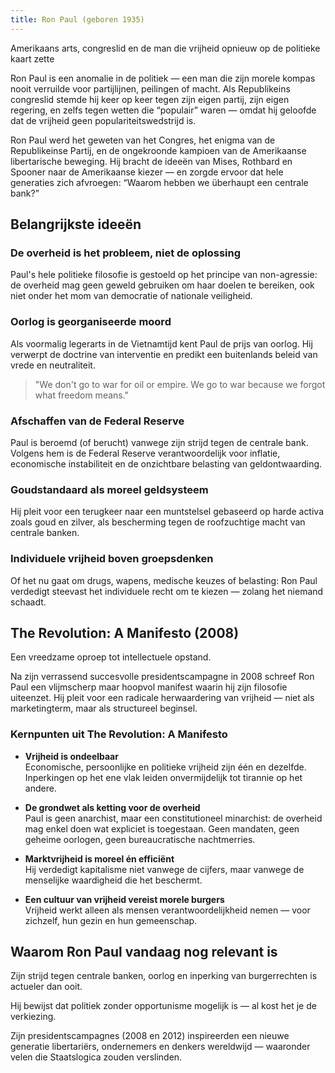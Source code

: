 ```yaml
---
title: Ron Paul (geboren 1935)
---
```


Amerikaans arts, congreslid en de man die vrijheid opnieuw op de politieke kaart zette

Ron Paul is een anomalie in de politiek — een man die zijn morele kompas nooit verruilde voor partijlijnen, peilingen of macht. Als Republikeins congreslid stemde hij keer op keer tegen zijn eigen partij, zijn eigen regering, en zelfs tegen wetten die “populair” waren — omdat hij geloofde dat de vrijheid geen populariteitswedstrijd is.

Ron Paul werd het geweten van het Congres, het enigma van de Republikeinse Partij, en de ongekroonde kampioen van de Amerikaanse libertarische beweging. Hij bracht de ideeën van Mises, Rothbard en Spooner naar de Amerikaanse kiezer — en zorgde ervoor dat hele generaties zich afvroegen: “Waarom hebben we überhaupt een centrale bank?”

## Belangrijkste ideeën

### De overheid is het probleem, niet de oplossing
Paul's hele politieke filosofie is gestoeld op het principe van non-agressie: de overheid mag geen geweld gebruiken om haar doelen te bereiken, ook niet onder het mom van democratie of nationale veiligheid.

### Oorlog is georganiseerde moord
Als voormalig legerarts in de Vietnamtijd kent Paul de prijs van oorlog. Hij verwerpt de doctrine van interventie en predikt een buitenlands beleid van vrede en neutraliteit.

> "We don't go to war for oil or empire. We go to war because we forgot what freedom means."

### Afschaffen van de Federal Reserve
Paul is beroemd (of berucht) vanwege zijn strijd tegen de centrale bank. Volgens hem is de Federal Reserve verantwoordelijk voor inflatie, economische instabiliteit en de onzichtbare belasting van geldontwaarding.

### Goudstandaard als moreel geldsysteem
Hij pleit voor een terugkeer naar een muntstelsel gebaseerd op harde activa zoals goud en zilver, als bescherming tegen de roofzuchtige macht van centrale banken.

### Individuele vrijheid boven groepsdenken
Of het nu gaat om drugs, wapens, medische keuzes of belasting: Ron Paul verdedigt steevast het individuele recht om te kiezen — zolang het niemand schaadt.

## The Revolution: A Manifesto (2008)
Een vreedzame oproep tot intellectuele opstand.

Na zijn verrassend succesvolle presidentscampagne in 2008 schreef Ron Paul een vlijmscherp maar hoopvol manifest waarin hij zijn filosofie uiteenzet. Hij pleit voor een radicale herwaardering van vrijheid — niet als marketingterm, maar als structureel beginsel.

### Kernpunten uit The Revolution: A Manifesto

- **Vrijheid is ondeelbaar**  
  Economische, persoonlijke en politieke vrijheid zijn één en dezelfde. Inperkingen op het ene vlak leiden onvermijdelijk tot tirannie op het andere.

- **De grondwet als ketting voor de overheid**  
  Paul is geen anarchist, maar een constitutioneel minarchist: de overheid mag enkel doen wat expliciet is toegestaan. Geen mandaten, geen geheime oorlogen, geen bureaucratische nachtmerries.

- **Marktvrijheid is moreel én efficiënt**  
  Hij verdedigt kapitalisme niet vanwege de cijfers, maar vanwege de menselijke waardigheid die het beschermt.

- **Een cultuur van vrijheid vereist morele burgers**  
  Vrijheid werkt alleen als mensen verantwoordelijkheid nemen — voor zichzelf, hun gezin en hun gemeenschap.

## Waarom Ron Paul vandaag nog relevant is

Zijn strijd tegen centrale banken, oorlog en inperking van burgerrechten is actueler dan ooit.

Hij bewijst dat politiek zonder opportunisme mogelijk is — al kost het je de verkiezing.

Zijn presidentscampagnes (2008 en 2012) inspireerden een nieuwe generatie libertariërs, ondernemers en denkers wereldwijd — waaronder velen die Staatslogica zouden verslinden.
